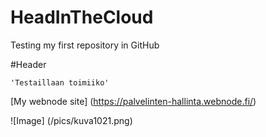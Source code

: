 # HeadInTheCloud

Testing my first repository in GitHub

#Header

    'Testaillaan toimiiko'

[My webnode site] (https://palvelinten-hallinta.webnode.fi/)

![Image] (/pics/kuva1021.png)

